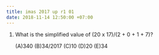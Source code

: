 ```yaml
---
title: imas 2017 up r1 01
date: 2018-11-14 12:50:00 +07:00
---
```


1. What is the simplified value of (20 x 17)/(2 \+ 0 \+ 1 \+ 7)?

   \(A)340  (B)34/2017 (C)10 (D)20 (E)34